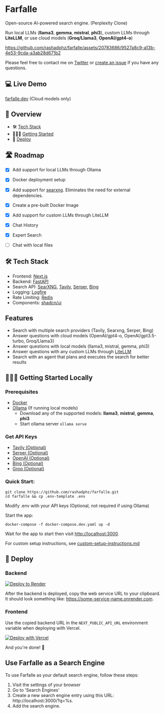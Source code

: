 # Farfalle

Open-source AI-powered search engine. (Perplexity Clone)

Run local LLMs (**llama3**, **gemma**, **mistral**, **phi3**), custom LLMs through **LiteLLM**, or use cloud models (**Groq/Llama3**, **OpenAI/gpt4-o**)

https://github.com/rashadphz/farfalle/assets/20783686/9527a8c9-a13b-4e53-9cda-a3ab28d671b2

Please feel free to contact me on [Twitter](https://twitter.com/rashadphz) or [create an issue](https://github.com/rashadphz/farfalle/issues/new) if you have any questions.

## 💻 Live Demo

[farfalle.dev](https://farfalle.dev/) (Cloud models only)

## 📖 Overview

- 🛠️ [Tech Stack](#%EF%B8%8F-tech-stack)
- 🏃🏿‍♂️ [Getting Started](#%EF%B8%8F-getting-started)
- 🚀 [Deploy](#-deploy)

## 🛣️ Roadmap

- [x] Add support for local LLMs through Ollama
- [x] Docker deployment setup
- [x] Add support for [searxng](https://github.com/searxng/searxng). Eliminates the need for external dependencies.
- [x] Create a pre-built Docker Image
- [x] Add support for custom LLMs through LiteLLM
- [x] Chat History
- [x] Expert Search
- [ ] Chat with local files



## 🛠️ Tech Stack

- Frontend: [Next.js](https://nextjs.org/)
- Backend: [FastAPI](https://fastapi.tiangolo.com/)
- Search API: [SearXNG](https://github.com/searxng/searxng), [Tavily](https://tavily.com/), [Serper](https://serper.dev/), [Bing](https://www.microsoft.com/en-us/bing/apis/bing-web-search-api)
- Logging: [Logfire](https://pydantic.dev/logfire)
- Rate Limiting: [Redis](https://redis.io/)
- Components: [shadcn/ui](https://ui.shadcn.com/)


## Features
- Search with multiple search providers (Tavily, Searxng, Serper, Bing)
- Answer questions with cloud models (OpenAI/gpt4-o, OpenAI/gpt3.5-turbo, Groq/Llama3)
- Answer questions with local models (llama3, mistral, gemma, phi3)
- Answer questions with any custom LLMs through [LiteLLM](https://litellm.vercel.app/docs/providers)
- Search with an agent that plans and executes the search for better results

## 🏃🏿‍♂️ Getting Started Locally

### Prerequisites

- [Docker](https://docs.docker.com/get-docker/)
- [Ollama](https://ollama.com/download) (If running local models)
  - Download any of the supported models: **llama3**, **mistral**, **gemma**, **phi3**
  - Start ollama server `ollama serve`

### Get API Keys

- [Tavily (Optional)](https://app.tavily.com/home)
- [Serper (Optional)](https://serper.dev/dashboard)
- [OpenAI (Optional)](https://platform.openai.com/api-keys)
- [Bing (Optional)](https://www.microsoft.com/en-us/bing/apis/bing-web-search-api)
- [Groq (Optional)](https://console.groq.com/keys)

### Quick Start:
```
git clone https://github.com/rashadphz/farfalle.git
cd farfalle && cp .env-template .env
```
Modify .env with your API keys (Optional, not required if using Ollama)

Start the app:
```
docker-compose -f docker-compose.dev.yaml up -d
```

Wait for the app to start then visit [http://localhost:3000](http://localhost:3000).

For custom setup instructions, see [custom-setup-instructions.md](/custom-setup-instructions.md)

## 🚀 Deploy

### Backend

[![Deploy to Render](https://render.com/images/deploy-to-render-button.svg)](https://render.com/deploy?repo=https://github.com/ramanveerji/farfalle-fork)

After the backend is deployed, copy the web service URL to your clipboard.
It should look something like: https://some-service-name.onrender.com.

### Frontend

Use the copied backend URL in the `NEXT_PUBLIC_API_URL` environment variable when deploying with Vercel.

[![Deploy with Vercel](https://vercel.com/button)](https://vercel.com/new/clone?repository-url=https%3A%2F%2Fgithub.com%2Framanveerji%2Ffarfalle-fork&env=NEXT_PUBLIC_API_URL&envDescription=URL%20for%20your%20backend%20application.%20For%20backends%20deployed%20with%20Render%2C%20the%20URL%20will%20look%20like%20this%3A%20https%3A%2F%2F%5Bsome-hostname%5D.onrender.com&root-directory=src%2Ffrontend)

And you're done! 🥳


## Use Farfalle as a Search Engine

To use Farfalle as your default search engine, follow these steps:
1. Visit the settings of your browser
2. Go to 'Search Engines'
3. Create a new search engine entry using this URL: http://localhost:3000/?q=%s.
4. Add the search engine.
